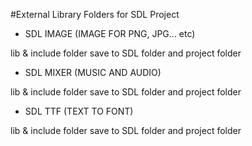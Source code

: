 #External Library Folders for SDL Project

- SDL IMAGE (IMAGE FOR PNG, JPG... etc)

lib & include folder save to SDL folder and project folder

- SDL MIXER (MUSIC AND AUDIO)

lib & include folder save to SDL folder and project folder

- SDL TTF (TEXT TO FONT)

lib & include folder save to SDL folder and project folder
